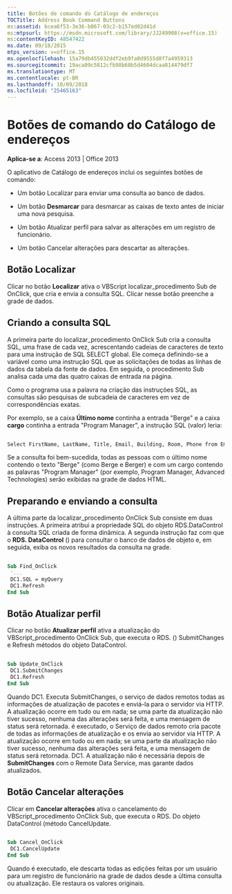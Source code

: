 ```yaml
---
title: Botões de comando do Catálogo de endereços
TOCTitle: Address Book Command Buttons
ms:assetid: bcea6f53-3e36-b067-03c2-b157ed02d41d
ms:mtpsurl: https://msdn.microsoft.com/library/JJ249908(v=office.15)
ms:contentKeyID: 48547422
ms.date: 09/18/2015
mtps_version: v=office.15
ms.openlocfilehash: 15a79db455032ddf2eb9fa0d9555d8f7a4959313
ms.sourcegitcommit: 19aca09c5812cfb98b68b5d4604dcaa814479df7
ms.translationtype: MT
ms.contentlocale: pt-BR
ms.lasthandoff: 10/09/2018
ms.locfileid: "25465163"
---
```

# <a name="address-book-command-buttons"></a>Botões de comando do Catálogo de endereços


**Aplica-se a**: Access 2013 | Office 2013


O aplicativo de Catálogo de endereços inclui os seguintes botões de comando:

  - Um botão Localizar para enviar uma consulta ao banco de dados.

  - Um botão **Desmarcar** para desmarcar as caixas de texto antes de iniciar uma nova pesquisa.

  - Um botão Atualizar perfil para salvar as alterações em um registro de funcionário.

  - Um botão Cancelar alterações para descartar as alterações.

## <a name="find-button"></a>Botão Localizar

Clicar no botão **Localizar** ativa o VBScript localizar\_procedimento Sub de OnClick, que cria e envia a consulta SQL. Clicar nesse botão preenche a grade de dados.

## <a name="building-the-sql-query"></a>Criando a consulta SQL

A primeira parte do localizar\_procedimento OnClick Sub cria a consulta SQL, uma frase de cada vez, acrescentando cadeias de caracteres de texto para uma instrução de SQL SELECT global. Ele começa definindo-se a variável como uma instrução SQL que as solicitações de todas as linhas de dados da tabela da fonte de dados. Em seguida, o procedimento Sub analisa cada uma das quatro caixas de entrada na página.

Como o programa usa a palavra na criação das instruções SQL, as consultas são pesquisas de subcadeia de caracteres em vez de correspondências exatas.

Por exemplo, se a caixa **Último nome** continha a entrada "Berge" e a caixa **cargo** continha a entrada "Program Manager", a instrução SQL (valor) leria:

```vb 
 
Select FirstName, LastName, Title, Email, Building, Room, Phone from Employee where lastname like 'Berge%' and title like 'Program Manager%' 
```

Se a consulta foi bem-sucedida, todas as pessoas com o último nome contendo o texto "Berge" (como Berge e Berger) e com um cargo contendo as palavras "Program Manager" (por exemplo, Program Manager, Advanced Technologies) serão exibidas na grade de dados HTML.

## <a name="preparing-and-sending-the-query"></a>Preparando e enviando a consulta

A última parte da localizar\_procedimento OnClick Sub consiste em duas instruções. A primeira atribui a propriedade SQL do objeto RDS.DataControl à consulta SQL criada de forma dinâmica. A segunda instrução faz com que o **RDS. DataControl** () para consultar o banco de dados de objeto e, em seguida, exiba os novos resultados da consulta na grade.

```vb 
 
Sub Find_OnClick 
 '... 
 DC1.SQL = myQuery 
 DC1.Refresh 
End Sub 
```

## <a name="update-profile-button"></a>Botão Atualizar perfil

Clicar no botão **Atualizar perfil** ativa a atualização do VBScript\_procedimento OnClick Sub, que executa o RDS. () SubmitChanges e Refresh métodos do objeto DataControl.

```vb 
 
Sub Update_OnClick 
 DC1.SubmitChanges 
 DC1.Refresh 
End Sub 
```

Quando DC1. Executa SubmitChanges, o serviço de dados remotos todas as informações de atualização de pacotes e enviá-la para o servidor via HTTP. A atualização ocorre em tudo ou em nada; se uma parte da atualização não tiver sucesso, nenhuma das alterações será feita, e uma mensagem de status será retornada. é executado, o Serviço de dados remoto cria pacote de todas as informações de atualização e os envia ao servidor via HTTP. A atualização ocorre em tudo ou em nada; se uma parte da atualização não tiver sucesso, nenhuma das alterações será feita, e uma mensagem de status será retornada. DC1. A atualização não é necessária depois de **SubmitChanges** com o Remote Data Service, mas garante dados atualizados.

## <a name="cancel-changes-button"></a>Botão Cancelar alterações

Clicar em **Cancelar alterações** ativa o cancelamento do VBScript\_procedimento OnClick Sub, que executa o RDS. Do objeto DataControl (método CancelUpdate.

```vb 
 
Sub Cancel_OnClick 
 DC1.CancelUpdate 
End Sub 
```

Quando é executado, ele descarta todas as edições feitas por um usuário para um registro de funcionário na grade de dados desde a última consulta ou atualização. Ele restaura os valores originais.

